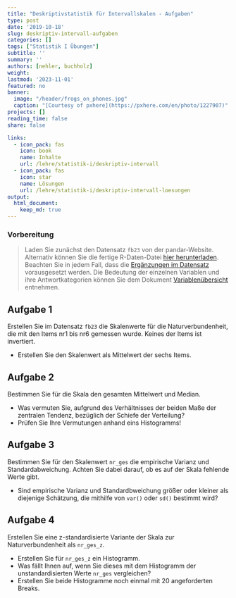 ```yaml
---
title: "Deskriptivstatistik für Intervallskalen - Aufgaben" 
type: post
date: '2019-10-18' 
slug: deskriptiv-intervall-aufgaben
categories: [] 
tags: ["Statistik I Übungen"] 
subtitle: ''
summary: '' 
authors: [nehler, buchholz]
weight:
lastmod: '2023-11-01'
featured: no
banner:
  image: "/header/frogs_on_phones.jpg"
  caption: "[Courtesy of pxhere](https://pxhere.com/en/photo/1227907)"
projects: []
reading_time: false
share: false

links:
  - icon_pack: fas
    icon: book
    name: Inhalte
    url: /lehre/statistik-i/deskriptiv-intervall
  - icon_pack: fas
    icon: star
    name: Lösungen
    url: /lehre/statistik-i/deskriptiv-intervall-loesungen
output:
  html_document:
    keep_md: true
---
```






### Vorbereitung

> Laden Sie zunächst den Datensatz `fb23` von der pandar-Website. Alternativ können Sie die fertige R-Daten-Datei [<i class="fas fa-download"></i> hier herunterladen](/daten/fb23.rda). Beachten Sie in jedem Fall, dass die [Ergänzungen im Datensatz](/lehre/statistik-i/deskriptiv-intervall/#prep) vorausgesetzt werden. Die Bedeutung der einzelnen Variablen und ihre Antwortkategorien können Sie dem Dokument [Variablenübersicht](/lehre/statistik-i/variablen.pdf) entnehmen.


## Aufgabe 1

Erstellen Sie im Datensatz `fb23` die Skalenwerte für die Naturverbundenheit, die mit den Items nr1 bis nr6 gemessen wurde. Keines der Items ist invertiert.


* Erstellen Sie den Skalenwert als Mittelwert der sechs Items.

## Aufgabe 2

Bestimmen Sie für die Skala den gesamten Mittelwert und Median.

* Was vermuten Sie, aufgrund des Verhältnisses der beiden Maße der zentralen
Tendenz, bezüglich der Schiefe der Verteilung?
* Prüfen Sie Ihre Vermutungen anhand eins Histogramms!

## Aufgabe 3

Bestimmen Sie für den Skalenwert `nr_ges` die empirische Varianz und Standardabweichung. Achten Sie dabei darauf, ob es auf der Skala fehlende Werte gibt.

* Sind empirische Varianz und Standardbweichung größer oder kleiner als diejenige Schätzung, die mithilfe von `var()` oder `sd()` bestimmt wird?  


## Aufgabe 4

Erstellen Sie eine z-standardisierte Variante der Skala zur Naturverbundenheit als `nr_ges_z`.

* Erstellen Sie für `nr_ges_z` ein Histogramm.
* Was fällt Ihnen auf, wenn Sie dieses mit dem Histogramm der unstandardisierten Werte `nr_ges` vergleichen?
* Erstellen Sie beide Histogramme noch einmal mit 20 angeforderten Breaks.
